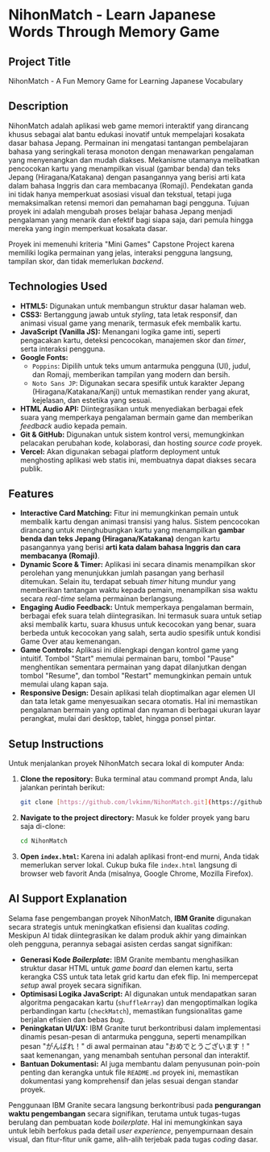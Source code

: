 # NihonMatch - Learn Japanese Words Through Memory Game

## Project Title
NihonMatch - A Fun Memory Game for Learning Japanese Vocabulary

## Description
NihonMatch adalah aplikasi web game memori interaktif yang dirancang khusus sebagai alat bantu edukasi inovatif untuk mempelajari kosakata dasar bahasa Jepang. Permainan ini mengatasi tantangan pembelajaran bahasa yang seringkali terasa monoton dengan menawarkan pengalaman yang menyenangkan dan mudah diakses. Mekanisme utamanya melibatkan pencocokan kartu yang menampilkan visual (gambar benda) dan teks Jepang (Hiragana/Katakana) dengan pasangannya yang berisi arti kata dalam bahasa Inggris dan cara membacanya (Romaji). Pendekatan ganda ini tidak hanya memperkuat asosiasi visual dan tekstual, tetapi juga memaksimalkan retensi memori dan pemahaman bagi pengguna. Tujuan proyek ini adalah mengubah proses belajar bahasa Jepang menjadi pengalaman yang menarik dan efektif bagi siapa saja, dari pemula hingga mereka yang ingin memperkuat kosakata dasar.

Proyek ini memenuhi kriteria "Mini Games" Capstone Project karena memiliki logika permainan yang jelas, interaksi pengguna langsung, tampilan skor, dan tidak memerlukan *backend*.

## Technologies Used
* **HTML5:** Digunakan untuk membangun struktur dasar halaman web.
* **CSS3:** Bertanggung jawab untuk *styling*, tata letak responsif, dan animasi visual game yang menarik, termasuk efek membalik kartu.
* **JavaScript (Vanilla JS):** Menangani logika game inti, seperti pengacakan kartu, deteksi pencocokan, manajemen skor dan *timer*, serta interaksi pengguna.
* **Google Fonts:**
    * `Poppins`: Dipilih untuk teks umum antarmuka pengguna (UI), judul, dan Romaji, memberikan tampilan yang modern dan bersih.
    * `Noto Sans JP`: Digunakan secara spesifik untuk karakter Jepang (Hiragana/Katakana/Kanji) untuk memastikan render yang akurat, kejelasan, dan estetika yang sesuai.
* **HTML Audio API:** Diintegrasikan untuk menyediakan berbagai efek suara yang memperkaya pengalaman bermain game dan memberikan *feedback* audio kepada pemain.
* **Git & GitHub:** Digunakan untuk sistem kontrol versi, memungkinkan pelacakan perubahan kode, kolaborasi, dan hosting *source code* proyek.
* **Vercel:** Akan digunakan sebagai platform deployment untuk menghosting aplikasi web statis ini, membuatnya dapat diakses secara publik.

## Features
* **Interactive Card Matching:** Fitur ini memungkinkan pemain untuk membalik kartu dengan animasi transisi yang halus. Sistem pencocokan dirancang untuk menghubungkan kartu yang menampilkan **gambar benda dan teks Jepang (Hiragana/Katakana)** dengan kartu pasangannya yang berisi **arti kata dalam bahasa Inggris dan cara membacanya (Romaji)**.
* **Dynamic Score & Timer:** Aplikasi ini secara dinamis menampilkan skor perolehan yang menunjukkan jumlah pasangan yang berhasil ditemukan. Selain itu, terdapat sebuah *timer* hitung mundur yang memberikan tantangan waktu kepada pemain, menampilkan sisa waktu secara *real-time* selama permainan berlangsung.
* **Engaging Audio Feedback:** Untuk memperkaya pengalaman bermain, berbagai efek suara telah diintegrasikan. Ini termasuk suara untuk setiap aksi membalik kartu, suara khusus untuk kecocokan yang benar, suara berbeda untuk kecocokan yang salah, serta audio spesifik untuk kondisi Game Over atau kemenangan.
* **Game Controls:** Aplikasi ini dilengkapi dengan kontrol game yang intuitif. Tombol "Start" memulai permainan baru, tombol "Pause" menghentikan sementara permainan yang dapat dilanjutkan dengan tombol "Resume", dan tombol "Restart" memungkinkan pemain untuk memulai ulang kapan saja.
* **Responsive Design:** Desain aplikasi telah dioptimalkan agar elemen UI dan tata letak game menyesuaikan secara otomatis. Hal ini memastikan pengalaman bermain yang optimal dan nyaman di berbagai ukuran layar perangkat, mulai dari desktop, tablet, hingga ponsel pintar.

## Setup Instructions
Untuk menjalankan proyek NihonMatch secara lokal di komputer Anda:

1.  **Clone the repository:**
    Buka terminal atau command prompt Anda, lalu jalankan perintah berikut:
    ```bash
    git clone [https://github.com/lvkimm/NihonMatch.git](https://github.com/lvkimm/NihonMatch.git)
    ```

2.  **Navigate to the project directory:**
    Masuk ke folder proyek yang baru saja di-clone:
    ```bash
    cd NihonMatch
    ```

3.  **Open `index.html`:**
    Karena ini adalah aplikasi front-end murni, Anda tidak memerlukan server lokal. Cukup buka file `index.html` langsung di browser web favorit Anda (misalnya, Google Chrome, Mozilla Firefox).

## AI Support Explanation
Selama fase pengembangan proyek NihonMatch, **IBM Granite** digunakan secara strategis untuk meningkatkan efisiensi dan kualitas *coding*. Meskipun AI tidak diintegrasikan ke dalam produk akhir yang dimainkan oleh pengguna, perannya sebagai asisten cerdas sangat signifikan:

* **Generasi Kode *Boilerplate*:** IBM Granite membantu menghasilkan struktur dasar HTML untuk *game board* dan elemen kartu, serta kerangka CSS untuk tata letak grid kartu dan efek flip. Ini mempercepat *setup* awal proyek secara signifikan.
* **Optimisasi Logika JavaScript:** AI digunakan untuk mendapatkan saran algoritma pengacakan kartu (`shuffleArray`) dan mengoptimalkan logika perbandingan kartu (`checkMatch`), memastikan fungsionalitas game berjalan efisien dan bebas *bug*.
* **Peningkatan UI/UX:** IBM Granite turut berkontribusi dalam implementasi dinamis pesan-pesan di antarmuka pengguna, seperti menampilkan pesan "がんばれ！" di awal permainan atau "おめでとうございます！" saat kemenangan, yang menambah sentuhan personal dan interaktif.
* **Bantuan Dokumentasi:** AI juga membantu dalam penyusunan poin-poin penting dan kerangka untuk file `README.md` proyek ini, memastikan dokumentasi yang komprehensif dan jelas sesuai dengan standar proyek.

Penggunaan IBM Granite secara langsung berkontribusi pada **pengurangan waktu pengembangan** secara signifikan, terutama untuk tugas-tugas berulang dan pembuatan kode *boilerplate*. Hal ini memungkinkan saya untuk lebih berfokus pada detail *user experience*, penyempurnaan desain visual, dan fitur-fitur unik game, alih-alih terjebak pada tugas *coding* dasar.
